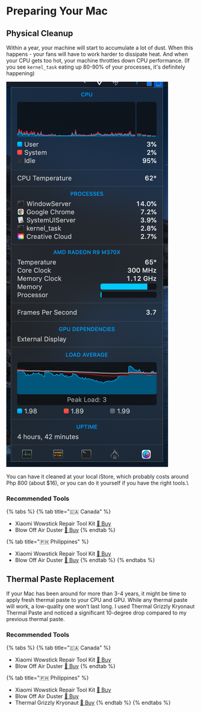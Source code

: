 # Preparing Your Mac

## Physical Cleanup

Within a year, your machine will start to accumulate a lot of dust. When this happens - your fans will have to work harder to dissipate heat. And when your CPU gets too hot, your machine throttles down CPU performance. (If you see `kernel_task` eating up 80-90% of your processes, it's definitely happening)

![You can see kernel\_task running at 2.8%.](<../.gitbook/assets/image (4).png>)

You can have it cleaned at your local iStore, which probably costs around Php 800 (about $16), or you can do it yourself if you have the right tools.\


### **Recommended Tools**



{% tabs %}
{% tab title="🇨🇦 Canada" %}
* Xiaomi Wowstick Repair Tool Kit [ 🛒 Buy](https://shopee.ph/%E3%80%9064-In-1-Electric-Screwdriver-Set%E3%80%91XIAOMI-1F%2B-Repair-Tool-Kit-i.72563893.1371587976)
* Blow Off Air Duster [ 🛒 Buy](https://www.lazada.com.ph/products/blow-off-air-duster-bo-111-113-8-oz-i1098128539-s3782572698.html)
{% endtab %}

{% tab title="🇵🇭 Philippines" %}
* Xiaomi Wowstick Repair Tool Kit [ 🛒 Buy](https://shopee.ph/%E3%80%9064-In-1-Electric-Screwdriver-Set%E3%80%91XIAOMI-1F%2B-Repair-Tool-Kit-i.72563893.1371587976)
* Blow Off Air Duster [ 🛒 Buy](https://www.lazada.com.ph/products/blow-off-air-duster-bo-111-113-8-oz-i1098128539-s3782572698.html)
{% endtab %}
{% endtabs %}



## Thermal Paste Replacement

If your Mac has been around for more than 3-4 years, it might be time to apply fresh thermal paste to your CPU and GPU. While any thermal paste will work, a low-quality one won’t last long. I used Thermal Grizzly Kryonaut Thermal Paste and noticed a significant 10-degree drop compared to my previous thermal paste.

### **Recommended Tools**

{% tabs %}
{% tab title="🇨🇦 Canada" %}
* Xiaomi Wowstick Repair Tool Kit [ 🛒 Buy](https://shopee.ph/%E3%80%9064-In-1-Electric-Screwdriver-Set%E3%80%91XIAOMI-1F%2B-Repair-Tool-Kit-i.72563893.1371587976)
* Blow Off Air Duster [ 🛒 Buy](https://www.lazada.com.ph/products/blow-off-air-duster-bo-111-113-8-oz-i1098128539-s3782572698.html)
{% endtab %}

{% tab title="🇵🇭 Philippines" %}
* Xiaomi Wowstick Repair Tool Kit [ 🛒 Buy](https://shopee.ph/%E3%80%9064-In-1-Electric-Screwdriver-Set%E3%80%91XIAOMI-1F%2B-Repair-Tool-Kit-i.72563893.1371587976)
* Blow Off Air Duster [ 🛒 Buy](https://www.lazada.com.ph/products/blow-off-air-duster-bo-111-113-8-oz-i1098128539-s3782572698.html)
* Thermal Grizzly Kryonaut  [🛒 Buy](https://www.lazada.com.ph/products/latest-edition-thermal-grizzly-kryonaut-high-performance-cpu-gpu-thermal-paste-10-gram-i283570398-s442016039.html)
{% endtab %}
{% endtabs %}
